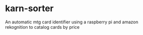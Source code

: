 # karn-sorter
An automatic mtg card identifier using a raspberry pi and amazon rekognition to catalog cards by price

